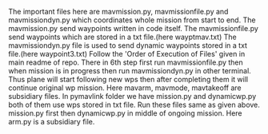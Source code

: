 The important files here are mavmission.py, mavmissionfile.py and mavmissiondyn.py which coordinates whole mission from start to end.
The mavmission.py send waypoints written in code itself.
The mavmissionfile.py send waypoints which are stored in a txt file.(here wayptmav.txt)
The mavmissiondyn.py file is used to send dynamic waypoints stored in a txt file.(here waypoint3.txt)
Follow the 'Order of Execution of Files' given in main readme of repo. 
There in 6th step first run mavmissionfile.py then when mission is in progress then run mavmissiondyn.py in other terminal.
Thus plane will start following new wps then after completing them it will continue original wp mission.
Here mavarm, mavmode, mavtakeoff are subsidiary files. 
In pymavlink folder we have mission.py and dynamicwp.py both of them use wps stored in txt file.
Run these files same as given above. mission.py first then dynamicwp.py in middle of ongoing mission.
Here arm.py is a subsidiary file.
